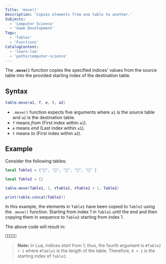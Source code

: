 ```yaml
---
Title: 'move()'
Description: 'Copies elements from one table to another.'
Subjects:
  - 'Computer Science'
  - 'Game Development'
Tags:
  - 'Tables'
  - 'Functions'
CatalogContent:
  - 'learn-lua'
  - 'paths/computer-science'
---
```


The **`.move()`** function copies the specified indices' values from the source table into the provided starting index of the destination table.

## Syntax

```lua
table.move(a1, f, e, t, a2)
```

- `.move()` function expects five arguments where `a1` is the source table and `a2` is the destination table.
- `f` means _from_ (First index within `a1`).
- `e` means _end_ (Last index within `a1`).
- `t` means _to_ (First index within `a2`).

## Example

Consider the following tables:

```lua
local Table1 = {"🍎", "🍌", "🍇", "🍓", "🍉" }

local Table2 = {}

table.move(Table1, 1, #Table1, #Table2 + 1, Table2)

print(table.concat(Table2))
```

In this example, the elements in `Table1` have been copied to `Table2` using the `.move()` function. Starting from index 1 in `Table1` until the end and then copying them in sequence to `Table2` starting from index 1.

The above code will result in:

```lua
🍎🍌🍇🍓🍉
```

> **Note:** In Lua, indices start from 1; thus, the fourth argument is `#Table2 + 1` where `#Table2` is the length of the table. Therefore, `0 + 1` is the starting index of `Table2`.
